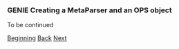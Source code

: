 ### GENIE Creating a MetaParser and an OPS object


To be continued


[Beginning](../README.md)   [Back](./step5.md)  [Next](./step7.md)
